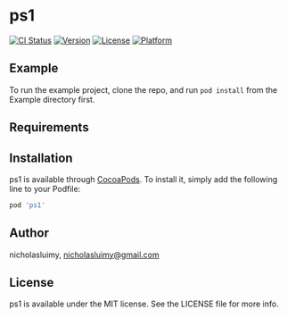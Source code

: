 # ps1

[![CI Status](http://img.shields.io/travis/nicholasluimy/ps1.svg?style=flat)](https://travis-ci.org/nicholasluimy/ps1)
[![Version](https://img.shields.io/cocoapods/v/ps1.svg?style=flat)](http://cocoapods.org/pods/ps1)
[![License](https://img.shields.io/cocoapods/l/ps1.svg?style=flat)](http://cocoapods.org/pods/ps1)
[![Platform](https://img.shields.io/cocoapods/p/ps1.svg?style=flat)](http://cocoapods.org/pods/ps1)

## Example

To run the example project, clone the repo, and run `pod install` from the Example directory first.

## Requirements

## Installation

ps1 is available through [CocoaPods](http://cocoapods.org). To install
it, simply add the following line to your Podfile:

```ruby
pod 'ps1'
```

## Author

nicholasluimy, nicholasluimy@gmail.com

## License

ps1 is available under the MIT license. See the LICENSE file for more info.
